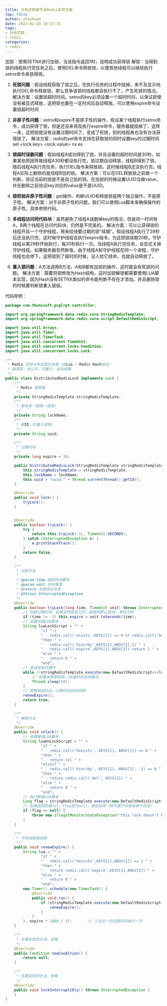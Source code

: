 ```yaml
---
title: 分布式锁单节点Redis实现方案
top: false
author: zhaohuan
date: 2023-02-10 18:17:31
tags:
- 分布式锁
- redis
categories:
- redis
---
```


加锁：使用SETNX进行加锁，当该指令返回1时，说明成功获得锁
解锁：当得到锁的线程执行完任务之后，使用DEL命令释放锁，以便其他线程可以继续执行setnx命令来获得锁。

1. **死锁问题**：假设线程获取了锁之后，在执行任务的过程中挂掉，来不及显示地执行DEL命令释放锁，那么竞争该锁的线程都会执行不了，产生死锁的情况。
   解决方案：设置锁超时时间。setnx的key必须设置一个超时时间，以保证即使没有被显式释放，这把锁也要在一定时间后自动释放。可以使用expire命令设置锁超时时间

2. **非原子性问题**：setnx和expire不是原子性的操作，假设某个线程执行setnx命令，成功获得了锁，但是还没来得及执行expire命令，服务器就挂掉了，这样一来，这把锁就没有设置过期时间了，变成了死锁，别的线程再也没有办法获得锁了。
   解决方案：redis的set命令支持在获取锁的同时设置key的过期时间set <lock.key> <lock.value> nx ex <expireTime>

3. **锁超时误删问题**：假如线程A成功得到了锁，并且设置的超时时间是30秒。如果某些原因导致线程A30秒都没执行完，锁过期自动释放，线程B得到了锁。随后线程A执行完任务，执行DEL指令来释放锁。这时候线程B还没执行完，线程A实际上删除的是线程B加的锁。
   解决方案：可以在DEL释放锁之前做一个判断，验证当前的锁是不是自己加的锁。在加锁的时候设置UUID当做value，并在删除之前验证key对应的value是不是UUID。

4. **锁校验非原子性问题**：get操作、判断UUID和释放锁是两个独立操作，不是原子性。
   解决方案：对于非原子性的问题，我们可以使用Lua脚本来确保操作的原子性。具体参照代码。

5. **多线程访问同代码块**：虽然避免了线程A误删掉key的情况，但是同一时间有A，B两个线程在访问代码块，仍然是不完美的。
   解决方案：可以让获得锁的线程开启一个守护线程，用来给快要过期的锁“续期”。假设线程A执行了29秒后还没执行完，这时候守护线程会执行expire指令，为这把锁续期20秒。守护线程从第29秒开始执行，每20秒执行一次。当线程A执行完任务，会显式关掉守护线程。如果服务器忽然断电，由于线程A和守护线程在同一个进程，守护线程也会停下。这把锁到了超时的时候，没人给它续命，也就自动释放了。

6. **重入锁问题**：A方法调用B方法，A和B都有加锁的操作，这时就会有死锁的问题。
   解决方案：需要将锁修改为Hash结构，这时加锁解锁都需要使用LUA脚本实现，因为Hash没有SETNX类似的命令能判断不存在才添加。并且删除锁的时候要判断锁重入层级。

   

代码举例：

```java
package com.thunisoft.pcglrpt.controller;

import org.springframework.data.redis.core.StringRedisTemplate;
import org.springframework.data.redis.core.script.DefaultRedisScript;

import java.util.Arrays;
import java.util.Timer;
import java.util.TimerTask;
import java.util.concurrent.TimeUnit;
import java.util.concurrent.locks.Condition;
import java.util.concurrent.locks.Lock;

/**
 * Redis 实现分布式锁实现类（由Lua + Redis Hash保证）
 * 锁类型：非公平，可重入，自动续期
 */
public class DistributedRedisLock implements Lock {
    /**
     * Redis 调用者
     */
    private StringRedisTemplate stringRedisTemplate;
    /**
     * 锁名称（锁唯一使用）
     */
    private String lockName;
    /**
     * 锁ID（可重入使用）
     */
    private String uuid;

    /**
     * 过期时间
     */
    private long expire = 30;

    public DistributedRedisLock(StringRedisTemplate stringRedisTemplate, String lockName) {
        this.stringRedisTemplate = stringRedisTemplate;
        this.lockName = lockName;
        this.uuid = "uuid:" + Thread.currentThread().getId();
    }

    @Override
    public void lock() {
        tryLock();
    }


    @Override
    public boolean tryLock() {
        try {
            return this.tryLock(-1L, TimeUnit.SECONDS);
        } catch (InterruptedException e) {
            e.printStackTrace();
        }
        return false;
    }

    /**
     * 加锁方法
     *
     * @param time 超时时间数字
     * @param unit 时间类型
     * @return 加锁成功与否
     * @throws InterruptedException
     */
    @Override
    public boolean tryLock(long time, TimeUnit unit) throws InterruptedException {
        // 判断过期时间，如果没传自定义的，就使用默认值30，单位为秒
        if (time != -1) this.expire = unit.toSeconds(time);
        // 设置加锁LUA脚本
        String luaLockScript = "" +
                "if " +
                "   redis.call('exists',KEYS[1]) == 0 or redis.call('hexists', KEYS[1], ARGV[1]) == 1 " +       // 判断锁不存在或者锁存在且为当前线程
                "then " +
                "   redis.call('hincrby',KEYS[1],ARGV[1],1) " +                                                        // 重入自增一操作
                "   redis.call('expire',KEYS[1],ARGV[2]) return 1 " +                                                 // 设置过期时间
                "else " +
                "   return 0 " +
                "end";
        // 尝试加锁并循环
        while (!stringRedisTemplate.execute(new DefaultRedisScript<>(luaLockScript, Boolean.class), Arrays.asList(lockName), uuid, String.valueOf(expire))) {
            // 如果未获取到锁，50毫秒后自动重试
            Thread.sleep(50);
        }
        // 获取锁成功后，过期时间自动续期
        renewExpire();
        return true;
    }

    /**
     * 解锁方法
     */
    @Override
    public void unlock() {
        // 设置解锁LUA脚本
        String luaUnLockScript = "" +
                "if " +
                "   redis.call('hexists', KEYS[1], ARGV[1]) == 0 " +                  // 如果不存在锁，返回空
                "then " +
                "   return nil " +
                "elseif " +
                "   redis.call('hincrby', KEYS[1], ARGV[1], -1) == 0 " +             // 如果存在锁并且重入等级降为0，删除锁
                "then " +
                "   return redis.call('del', KEYS[1]) " +                              // 删除锁
                "else " +
                "   return 0 " +
                "end";
        // 执行解锁LUA脚本
        Long flag = stringRedisTemplate.execute(new DefaultRedisScript<>(luaUnLockScript, Long.class), Arrays.asList(lockName), uuid);
        // 如果返回的是nil，flag就为null，抛出异常（锁不属于你或者锁不存在）
        if (flag == null) {
            throw new IllegalMonitorStateException("this lock doesn't belong to you!");
        }
    }

    /**
     * 守护线程锁续期
     */
    public void renewExpire() {
        String lua = "" +
                "if " +
                "   redis.call('hexists',KEYS[1],ARGV[1]) == 1 " +              // 判断如果锁存在，就设置过期时间
                "then " +
                "   return redis.call('expire',KEYS[1],ARGV[2]) " +
                "else " +
                "   return 0 " +
                "end";
        new Timer().schedule(new TimerTask() {
            @Override
            public void run() {
                if (stringRedisTemplate.execute(new DefaultRedisScript<>(lua, Boolean.class), Arrays.asList(lockName), uuid, String.valueOf(expire))) {
                    renewExpire();
                }
            }
        }, expire * 1000 / 3);       // 三分之一的过期时间执行一次
    }

    /**
     * 无需实现的方法，忽略
     */
    @Override
    public Condition newCondition() {
        return null;
    }

    /**
     * 无需实现的方法，忽略
     */
    @Override
    public void lockInterruptibly() throws InterruptedException {
    }
}

```

